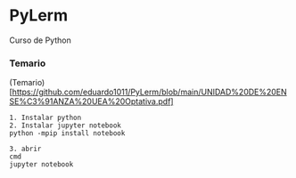 # PyLerm
Curso de Python

### Temario

(Temario)[https://github.com/eduardo1011/PyLerm/blob/main/UNIDAD%20DE%20ENSE%C3%91ANZA%20UEA%20Optativa.pdf]

```
1. Instalar python
2. Instalar jupyter notebook
python -mpip install notebook

3. abrir
cmd
jupyter notebook
```
